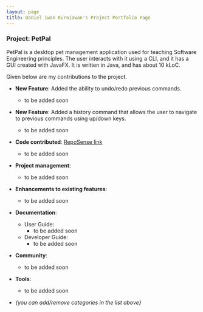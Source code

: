 ```yaml
---
layout: page
title: Daniel Iwan Kurniawan's Project Portfolio Page
---
```


### Project: PetPal

PetPal is a desktop pet management application used for teaching Software Engineering principles. The user interacts with it using a CLI, and it has a GUI created with JavaFX. It is written in Java, and has about 10 kLoC.

Given below are my contributions to the project.

* **New Feature**: Added the ability to undo/redo previous commands.
    * to be added soon
* **New Feature**: Added a history command that allows the user to navigate to previous commands using up/down keys.
    * to be added soon
* **Code contributed**: [RepoSense link]()
    * to be added soon

* **Project management**:
    * to be added soon

* **Enhancements to existing features**:
    * to be added soon
* **Documentation**:
    * User Guide:
        * to be added soon
    * Developer Guide:
        * to be added soon

* **Community**:
    * to be added soon

* **Tools**:
    * to be added soon
* _{you can add/remove categories in the list above}_
